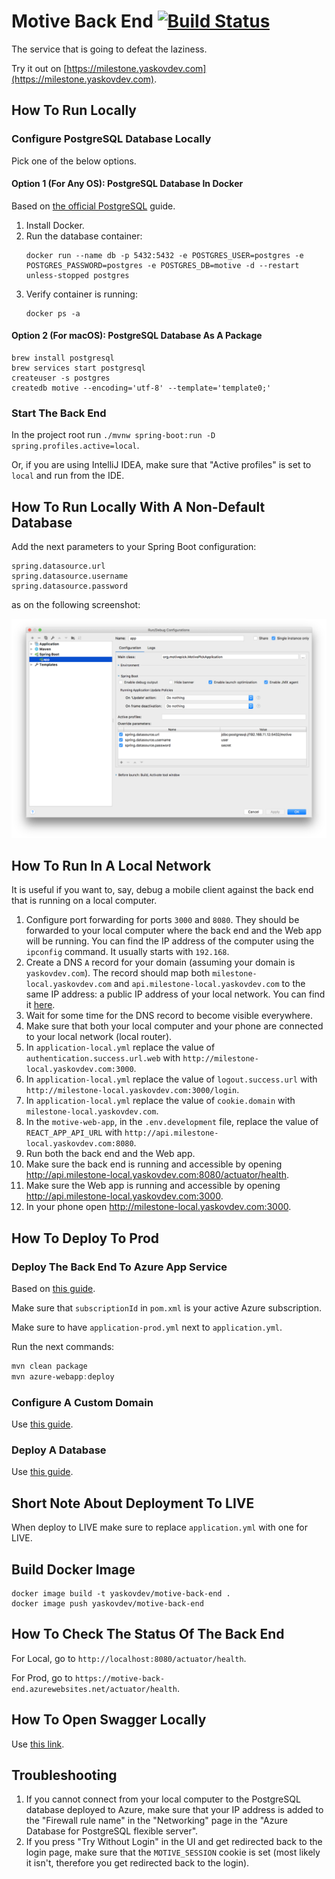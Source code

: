 # Motive Back End [![Build Status](https://travis-ci.com/motivepick/motive-back-end.svg?branch=master)](https://travis-ci.com/motivepick/motive-back-end)

The service that is going to defeat the laziness.

Try it out on [https://milestone.yaskovdev.com](https://milestone.yaskovdev.com).

## How To Run Locally

### Configure PostgreSQL Database Locally

Pick one of the below options.

#### Option 1 (For Any OS): PostgreSQL Database In Docker

Based on [the official PostgreSQL](https://github.com/docker-library/docs/blob/master/postgres/README.md) guide.

1. Install Docker.
2. Run the database container:
   ```
   docker run --name db -p 5432:5432 -e POSTGRES_USER=postgres -e POSTGRES_PASSWORD=postgres -e POSTGRES_DB=motive -d --restart unless-stopped postgres
   ```
3. Verify container is running:
   ```
   docker ps -a
   ```

#### Option 2 (For macOS): PostgreSQL Database As A Package

```shell
brew install postgresql
brew services start postgresql
createuser -s postgres
createdb motive --encoding='utf-8' --template='template0;'
```

### Start The Back End

In the project root run `./mvnw spring-boot:run -D spring.profiles.active=local`.

Or, if you are using IntelliJ IDEA, make sure that "Active profiles" is set to `local` and run from the IDE.

## How To Run Locally With A Non-Default Database

Add the next parameters to your Spring Boot configuration:

```
spring.datasource.url
spring.datasource.username
spring.datasource.password
```

as on the following screenshot:

![Spring Boot Config](springboot_local_config.png)

## How To Run In A Local Network

It is useful if you want to, say, debug a mobile client against the back end that is running on a local computer.

1. Configure port forwarding for ports `3000` and `8080`. They should be forwarded to your local computer where the back
   end and the Web app will be running. You can find the IP address of the computer using the `ipconfig` command. It
   usually starts with `192.168`.
2. Create a DNS `A` record for your domain (assuming your domain is `yaskovdev.com`). The record should map
   both `milestone-local.yaskovdev.com` and `api.milestone-local.yaskovdev.com` to the same IP address: a public IP
   address of your local network. You can find it [here](https://www.whatismyip.com/).
3. Wait for some time for the DNS record to become visible everywhere.
4. Make sure that both your local computer and your phone are connected to your local network (local router).
5. In `application-local.yml` replace the value of `authentication.success.url.web`
   with `http://milestone-local.yaskovdev.com:3000`.
6. In `application-local.yml` replace the value of `logout.success.url`
   with `http://milestone-local.yaskovdev.com:3000/login`.
7. In `application-local.yml` replace the value of `cookie.domain` with `milestone-local.yaskovdev.com`.
8. In the `motive-web-app`, in the `.env.development` file, replace the value of `REACT_APP_API_URL`
   with `http://api.milestone-local.yaskovdev.com:8080`.
9. Run both the back end and the Web app.
10. Make sure the back end is running and accessible by
    opening http://api.milestone-local.yaskovdev.com:8080/actuator/health.
11. Make sure the Web app is running and accessible by opening http://api.milestone-local.yaskovdev.com:3000.
12. In your phone open http://milestone-local.yaskovdev.com:3000.

## How To Deploy To Prod

### Deploy The Back End To Azure App Service

Based
on [this guide](https://learn.microsoft.com/en-us/azure/app-service/quickstart-java?tabs=springboot&pivots=java-javase).

Make sure that `subscriptionId` in `pom.xml` is your active Azure subscription.

Make sure to have `application-prod.yml` next to `application.yml`.

Run the next commands:

```powershell
mvn clean package
mvn azure-webapp:deploy
```

### Configure A Custom Domain

Use [this guide](https://learn.microsoft.com/en-gb/azure/app-service/app-service-web-tutorial-custom-domain?tabs=root%2Cazurecli).

### Deploy A Database

Use [this guide](https://learn.microsoft.com/en-us/azure/developer/java/spring-framework/configure-spring-data-jdbc-with-azure-postgresql).

## Short Note About Deployment To LIVE

When deploy to LIVE make sure to replace `application.yml` with one for LIVE.

## Build Docker Image

```shell
docker image build -t yaskovdev/motive-back-end .
docker image push yaskovdev/motive-back-end
```

## How To Check The Status Of The Back End

For Local, go to `http://localhost:8080/actuator/health`.

For Prod, go to `https://motive-back-end.azurewebsites.net/actuator/health`.

## How To Open Swagger Locally

Use [this link](http://localhost:8080/swagger-ui/index.html).

## Troubleshooting

1. If you cannot connect from your local computer to the PostgreSQL database deployed to Azure, make sure that your IP
   address is added to the "Firewall rule name" in the "Networking" page in the "Azure Database for PostgreSQL flexible
   server".
2. If you press "Try Without Login" in the UI and get redirected back to the login page, make sure that
   the `MOTIVE_SESSION` cookie is set (most likely it isn't, therefore you get redirected back to the login).
